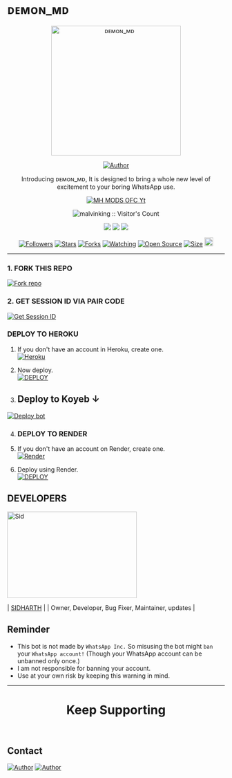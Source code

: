 # ᴅᴇᴍᴏɴ_ᴍᴅ 

<p align="center">
  <a href="https://youtu.be/WcA7GZuaN0A">
    <img alt="ᴅᴇᴍᴏɴ_ᴍᴅ" height="300" src="https://telegra.ph/file/fbbe1744668b44637c21a.jpg">
  </a>
</p>

<p align="center">
  <a href="https://github.com/malvinking"><img title="Author" src="https://img.shields.io/badge/malvinking?style=for-the-badge&logo=WhatsApp"></a>
</p>

<p align="center">Introducing ᴅᴇᴍᴏɴ_ᴍᴅ, It is designed to bring a whole new level of excitement to your boring WhatsApp use.</p>

<p align="center">
  <a aria-label="ᴅᴇᴍᴏɴ_ᴍᴅ is free to use" href="https://youtube.com/@speedtechi" target="_blank">
    <img alt="MH MODS OFC Yt" src="https://img.shields.io/youtube/channel/subscribers/@speedtechi" target="_blank" />
  </a>
</p>

<p align="center"><img src="https://profile-counter.glitch.me/{malvinking}/count.svg" alt="malvinking :: Visitor's Count" /></p>

<p align="center">
  <a href="https://whatsapp.com/channel/0029Vac8SosLY6d7CAFndv3Z"><img src="https://img.shields.io/badge/Connect on WhatsApp-25D366?style=for-the-badge&logo=whatsapp&logoColor=white"></a>
  <a href="https://www.youtube.com/channel/@speedtechi"><img src="https://img.shields.io/badge/Subcribe On Youtube-E4405F?style=for-the-badge&logo=youtube&logoColor=white"></a>
  <a href="https://whatsapp.com/channel/0029Vac8SosLY6d7CAFndv3Z"><img src="https://img.shields.io/badge/Join WhatsApp Group-25D366?style=for-the-badge&logo=whatsapp&logoColor=white"></a>
</p>

<p align="center">
  <a href="https://github.com/malvinking/followers"><img title="Followers" src="https://img.shields.io/github/followers/malvinking?color=red&style=flat-square"></a>
  <a href="https://github.com/malvinking/Demon_md/stargazers"><img title="Stars" src="https://img.shields.io/github/stars/malvinking/Demon_md?color=blue&style=flat-square"></a>
  <a href="https://github.com/malvinking/Demon_md/network/members"><img title="Forks" src="https://img.shields.io/github/forks/malvinking/Demon_md?color=red&style=flat-square"></a>
  <a href="https://github.com/malvinking/Demon_m/watchers"><img title="Watching" src="https://img.shields.io/github/watchers/malvinking/Demon_md?label=Watchers&color=blue&style=flat-square"></a>
  <a href="https://github.com/malvinking/Demon_md"><img title="Open Source" src="https://img.shields.io/badge/Author-ᴍᴀʟᴠɪɴ-ᴋɪɴɢX %20HASEEB-red?v=103"></a>
  <a href="https://github.com/malvinking/Demon_md"><img title="Size" src="https://img.shields.io/github/repo-size/malvinking/Demon_md?style=flat-square&color=green"></a>
  <a href="https://github.com/malvinking/Demon_m/graphs/commit-activity"><img height="20" src="https://img.shields.io/badge/Maintained%3F-yes-green.svg"></a>
</p>

---

### 1. FORK THIS REPO

<a href='https://github.com/malvinking/Demon_md/fork' target="_blank"><img alt='Fork repo' src='https://img.shields.io/badge/Fork This Repo-black?style=for-the-badge&logo=git&logoColor=white'/></a>

### 2. GET SESSION ID VIA PAIR CODE

<a href='https://replit.com/@sid47/Ethix-MD-1?v=1' target="_blank"><img alt='Get Session ID' src='https://img.shields.io/badge/Click here to get your session id-blue?style=for-the-badge&logo=opencv&logoColor=white'/></a>

### DEPLOY TO HEROKU

1. If you don't have an account in Heroku, create one.
    <br>
    <a href='https://signup.heroku.com/' target="_blank"><img alt='Heroku' src='https://img.shields.io/badge/-Create-black?style=for-the-badge&logo=heroku&logoColor=white'/></a>
2. Now deploy.
    <br>
    <a href='https://heroku.com/deploy' target="_blank"><img alt='DEPLOY' src='https://img.shields.io/badge/-DEPLOY-black?style=for-the-badge&logo=heroku&logoColor=white'/></a>



3. ## Deploy to Koyeb ↓

<a href="https://app.koyeb.com/services/deploy/?type=git&repository=github.com%2Fmalvinking%2FDemon_md&branch=main&name=ethix-md&builder=dockerfile&env%5BAUTO_BLOCK=false%5D=&env%5BSESSION_ID%5D=your%20sessionid%20here&env%5BMODE%5D=public&env=%5BAUTO_READ%5D%3Dfalse&env%5BAUTO_STATUS_SEEN%5D=true" target="blank"><img align="center" src="https://i.imgur.com/PNoLtFq.png" alt="Deploy bot"/></a>


4. ### DEPLOY TO RENDER

1. If you don't have an account on Render, create one.
    <br>
    <a href='https://dashboard.render.com/register' target="_blank"><img alt='Render' src='https://img.shields.io/badge/-Create-black?style=for-the-badge&logo=render&logoColor=white'/></a>
2. Deploy using Render.
    <br>
    <a href='https://render.com/deploy' target="_blank"><img alt='DEPLOY' src='https://img.shields.io/badge/-DEPLOY-black?style=for-the-badge&logo=render&logoColor=white'/></a>




## DEVELOPERS

<div align="left">
  <a href="https://github.com/malvinking"><img src="https://telegra.ph/file/fbbe1744668b44637c21a.jpg" width="300" height="200" alt="Sid"></a>
  
  | [SIDHARTH](https://github.com/malvinking) |
  | Owner, Developer, Bug Fixer, Maintainer, updates |
</div>



## Reminder

- This bot is not made by `WhatsApp Inc.` So misusing the bot might `ban` your `WhatsApp account!` (Though your WhatsApp account can be unbanned only once.)
- I am not responsible for banning your account.
- Use at your own risk by keeping this warning in mind.

---

<h1 align="center">Keep Supporting</h1>

<br>

## Contact

<p align="left">
  <a href="malvinking:malvinb003@gmail.com"><img title="Author" src="https://img.shields.io/badge/GMAIL-ME-black?style=for-the-badge&logo=Gmail"></a>
  <a href="https://wa.me/919142294671?text=Hi+sid+Sir...+I+need+some+help+in+ᴅᴇᴍᴏɴ_ᴍᴅ"><img title="Author" src="https://img.shields.io/badge/WHATSAPP-ME-red?style=for-the-badge&logo=WhatsApp"></a>
</p>
